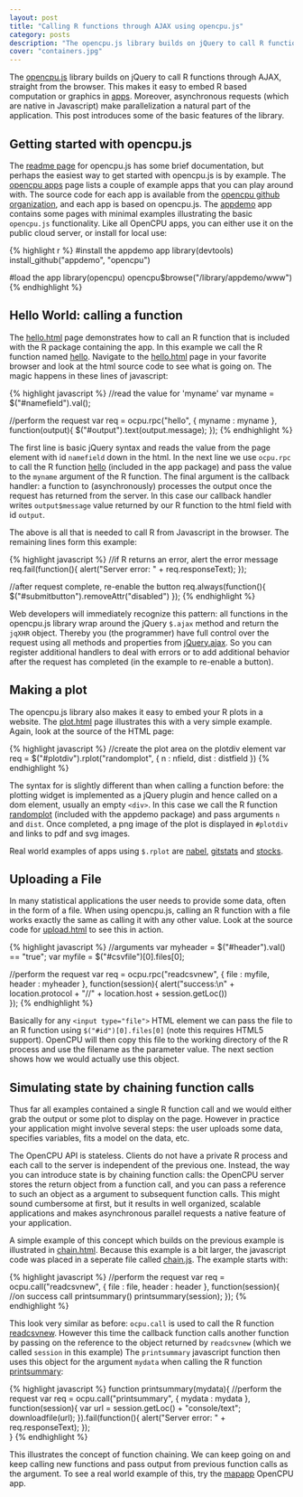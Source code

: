 ```yaml
---
layout: post
title: "Calling R functions through AJAX using opencpu.js"
category: posts
description: "The opencpu.js library builds on jQuery to call R functions though AJAX, straight from the browser. This makes it easy to embed computation or graphics in apps."
cover: "containers.jpg"
---
```


The [opencpu.js](https://cloud.opencpu.org/jslib.html) library builds on jQuery to call R functions through AJAX, straight from the browser. This makes it easy to embed R based computation or graphics in [apps](https://cloud.opencpu.org/apps.html). Moreover, asynchronous requests (which are native in Javascript) make parallelization a natural part of the application. This post introduces some of the basic features of the library.

## Getting started with opencpu.js

The [readme page](https://github.com/jeroenooms/opencpu.js#readme) for opencpu.js has some brief documentation, but perhaps the easiest way to get started with opencpu.js is by example. The [opencpu apps](https://cloud.opencpu.org/apps.html) page lists a couple of example apps that you can play around with. The source code for each app is available from the [opencpu github organization](https://github.com/opencpu), and each app is based on opencpu.js. The [appdemo](https://cloud.opencpu.org/ocpu/library/appdemo/www/) app contains some pages with minimal examples illustrating the basic `opencpu.js` functionality. Like all OpenCPU apps, you can either use it on the public cloud server, or install for local use:

{% highlight r %}
#install the appdemo app
library(devtools)
install_github("appdemo", "opencpu")

#load the app
library(opencpu)
opencpu$browse("/library/appdemo/www")
{% endhighlight %}



## Hello World: calling a function

The [hello.html](https://cloud.opencpu.org/ocpu/library/appdemo/www/hello.html) page demonstrates how to call an R function that is included with the R package containing the app. In this example we call the R function named [hello](https://cloud.opencpu.org/ocpu/library/appdemo/R/hello). Navigate to the [hello.html](https://cloud.opencpu.org/ocpu/library/appdemo/www/hello.html) page in your favorite browser and look at the html source code to see what is going on. The magic happens in these lines of javascript:

{% highlight javascript %}
//read the value for 'myname'
var myname = $("#namefield").val();

//perform the request
var req = ocpu.rpc("hello", {
  myname : myname
}, function(output){
  $("#output").text(output.message);
});
{% endhighlight %}

The first line is basic jQuery syntax and reads the value from the page element with id `namefield` down in the html. In the next line we use `ocpu.rpc` to call the R function [hello](https://cloud.opencpu.org/ocpu/library/appdemo/R/hello) (included in the app package) and pass the value to the `myname` argument of the R function. The final argument is the callback handler: a function to (asynchronously) processes the output once the request has returned from the server. In this case our callback handler writes `output$message` value returned by our R function to the html field with id `output`. 

The above is all that is needed to call R from Javascript in the browser. The remaining lines form this example:

{% highlight javascript %}
//if R returns an error, alert the error message
req.fail(function(){
  alert("Server error: " + req.responseText);
});

//after request complete, re-enable the button 
req.always(function(){
  $("#submitbutton").removeAttr("disabled")
});
{% endhighlight %}

Web developers will immediately recognize this pattern: all functions in the opencpu.js library wrap around the jQuery `$.ajax` method and return the `jqXHR` object. Thereby you (the programmer) have full control over the request using all methods and properties from [jQuery.ajax](http://api.jquery.com/jQuery.ajax/). So you can register additional handlers to deal with errors or to add additional behavior after the request has completed (in the example to re-enable a button).

## Making a plot

The opencpu.js library also makes it easy to embed your R plots in a website. The [plot.html](https://cloud.opencpu.org/ocpu/library/appdemo/www/plot.html) page illustrates this with a very simple example. Again, look at the source of the HTML page: 


{% highlight javascript %}
//create the plot area on the plotdiv element
var req = $("#plotdiv").rplot("randomplot", {
  n : nfield,
  dist : distfield
})
{% endhighlight %}

The syntax for is slightly different than when calling a function before: the plotting widget is implemented as a jQuery plugin and hence called on a dom element, usually an empty `<div>`. In this case we call the R function [randomplot](https://cloud.opencpu.org/ocpu/library/appdemo/R/randomplot) (included with the appdemo package) and pass arguments `n` and `dist`. Once completed, a png image of the plot is displayed in `#plotdiv` and links to pdf and svg images. 

Real world examples of apps using `$.rplot` are [nabel](https://cloud.opencpu.org/ocpu/library/nabel/www/), [gitstats](https://cloud.opencpu.org/ocpu/library/gitstats/www/) and [stocks](https://cloud.opencpu.org/ocpu/library/stocks/www/).

## Uploading a File

In many statistical applications the user needs to provide some data, often in the form of a file. When using opencpu.js, calling an R function with a file works exactly the same as calling it with any other value. Look at the source code for [upload.html](https://cloud.opencpu.org/ocpu/library/appdemo/www/upload.html) to see this in action.


{% highlight javascript %}
//arguments
var myheader = $("#header").val() == "true";
var myfile = $("#csvfile")[0].files[0];

//perform the request
var req = ocpu.rpc("readcsvnew", {
  file : myfile,
  header : myheader
}, function(session){
  alert("success:\n" + location.protocol + "//" + location.host + session.getLoc())  
});
{% endhighlight %}

Basically for any `<input type="file">` HTML element we can pass the file to an R function using `$("#id")[0].files[0]` (note this requires HTML5 support). OpenCPU will then copy this file to the working directory of the R process and use the filename as the parameter value. The next section shows how we would actually use this object.

## Simulating state by chaining function calls

Thus far all examples contained a single R function call and we would either grab the output or some plot to display on the page. However in practice your application might involve several steps: the user uploads some data, specifies variables, fits a model on the data, etc. 

The OpenCPU API is stateless. Clients do not have a private R process and each call to the server is independent of the previous one. Instead, the way you can introduce state is by chaining function calls: the OpenCPU server stores the return object from a function call, and you can pass a reference to such an object as a argument to subsequent function calls. This might sound cumbersome at first, but it results in well organized, scalable applications and makes asynchronous parallel requests a native feature of your application. 

A simple example of this concept which builds on the previous example is illustrated in [chain.html](https://cloud.opencpu.org/ocpu/library/appdemo/www/chain.html). Because this example is a bit larger, the javascript code was placed in a seperate file called [chain.js](https://cloud.opencpu.org/ocpu/library/appdemo/www/chain.js). The example starts with:

{% highlight javascript %}
//perform the request
var req = ocpu.call("readcsvnew", {
  file : file,
  header : header
}, function(session){
  //on success call printsummary()
  printsummary(session);
});
{% endhighlight %}

This look very similar as before: `ocpu.call` is used to call the R function [readcsvnew](https://cloud.opencpu.org/ocpu/library/appdemo/R/readcsvnew). However this time the callback function calls another function by passing on the reference to the object returned by `readcsvnew` (which we called `session` in this example) The `printsummary` javascript function then uses this object for the argument `mydata` when calling the R function [printsummary](https://cloud.opencpu.org/ocpu/library/appdemo/R/printsummary):

{% highlight javascript %}
function printsummary(mydata){
  //perform the request
  var req = ocpu.call("printsummary", {
    mydata : mydata
  }, function(session){
    var url = session.getLoc() +  "console/text";
    downloadfile(url);
  }).fail(function(){
    alert("Server error: " + req.responseText);
  });        
}
{% endhighlight %}

This illustrates the concept of function chaining. We can keep going on and keep calling new functions and pass output from previous function calls as the argument. To see a real world example of this, try the [mapapp](https://cloud.opencpu.org/ocpu/library/mapapp/www/) OpenCPU app.
